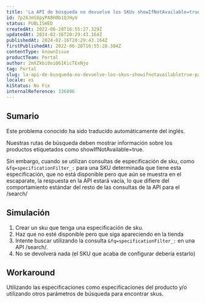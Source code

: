 ```yaml
---
title: 'La API de búsqueda no devuelve los SKUs showIfNotAvailable=true para las consultas &fq=specificationFilter.'
id: 7p26JmS8pyPA8H0b1QJHyU
status: PUBLISHED
createdAt: 2022-06-28T16:55:27.329Z
updatedAt: 2024-02-16T20:29:43.164Z
publishedAt: 2024-02-16T20:29:43.164Z
firstPublishedAt: 2022-06-28T16:55:28.384Z
contentType: knownIssue
productTeam: Portal
author: 2mXZkbi0oi061KicTExNjo
tag: Portal
slug: la-api-de-busqueda-no-devuelve-los-skus-showifnotavailabletrue-para-las-consultas-fqspecificationfilter
locale: es
kiStatus: No Fix
internalReference: 336896
---
```


## Sumario

<div class="alert alert-info">
  <p>Este problema conocido ha sido traducido automáticamente del inglés.</p>
</div>



Nuestras rutas de búsqueda deben mostrar información sobre los productos etiquetados como showIfNotAvailable=true.

Sin embargo, cuando se utilizan consultas de especificación de sku, como `&fq=specificationFilter_:` para una SKU determinada que tiene esta especificación, que no está disponible pero que aún se muestra en el escaparate, la respuesta en la API estará vacía, lo que difiere del comportamiento estándar del resto de las consultas de la API para el /search/



## Simulación


1) Crear un sku que tenga una especificación de sku.
2) Haz que no esté disponible pero que siga apareciendo en la tienda
3) Intente buscar utilizando la consulta `&fq=specificationFilter_:` en una API /search/.
4) No se devolverá nada (el SKU que acaba de configurar debería estarlo)



## Workaround


Utilizando las especificaciones como especificaciones del producto y/o utilizando otros parámetros de búsqueda para encontrar skus.


